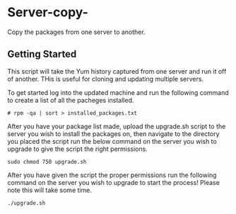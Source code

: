 # Server-copy-
Copy the packages from one server to another. 
## Getting Started 
This script will take the Yum history captured from one server and run it off of another. THis is useful for cloning and updating multiple servers. 

To get started log into the updated machine and run the following command to create a list of all the pacheges installed.

``` # rpm -qa | sort > installed_packages.txt ```
 
After you have your package list made, upload the upgrade.sh script to the server you wish to install the packages on, then navigate to the directory you placed the script run the below command on the server you wish to upgrade to give the script the right permissions.

``` sudo chmod 750 upgrade.sh ```

After you have given the script the proper permissions run the following command on the server you wish to upgrade to start the process! Please note this will take some time. 

``` ./upgrade.sh ```


 


